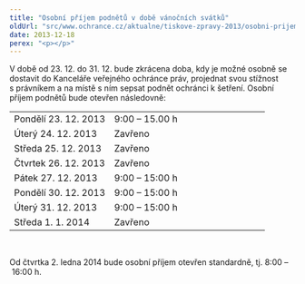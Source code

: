 ```yaml
---
title: "Osobní příjem podnětů v době vánočních svátků"
oldUrl: "src/www.ochrance.cz/aktualne/tiskove-zpravy-2013/osobni-prijem-podnetu-v-dobe-vanocnich-svatku"
date: 2013-12-18
perex: "<p></p>"
---
```


<!-- imported from the old website -->

<p>V době od 23. 12. do 31. 12. bude zkrácena doba, kdy je možné osobně se dostavit do Kanceláře veřejného ochránce práv, projednat svou stížnost s právníkem a na místě s ním sepsat podnět ochránci k šetření. Osobní příjem podnětů bude otevřen následovně:</p><table summary="" cellpadding="0" cellspacing="0" rules="none" style="BORDER-BOTTOM: 0px; BORDER-LEFT: 0px; BORDER-TOP: 0px; BORDER-RIGHT: 0px" class="obecna_varianata2 obecna"><tbody><tr><td>Pondělí 23. 12. 2013</td><td>9:00 – 15.00 h                                   </td></tr><tr><td>Úterý 24. 12. 2013</td><td>Zavřeno</td></tr><tr><td>Středa 25. 12. 2013</td><td>Zavřeno</td></tr><tr><td>Čtvrtek 26. 12. 2013</td><td>Zavřeno</td></tr><tr><td>Pátek 27. 12. 2013</td><td>9:00 – 15:00 h</td></tr><tr><td>Pondělí 30. 12. 2013</td><td>9:00 – 15:00 h</td></tr><tr><td>Úterý 31. 12. 2013</td><td>9:00 – 15:00 h</td></tr><tr><td>Středa 1. 1. 2014</td><td>Zavřeno</td></tr></tbody></table><p>       </p><p>Od čtvrtka 2. ledna 2014 bude osobní příjem otevřen standardně, tj. 8:00 – 16:00 h.</p>
